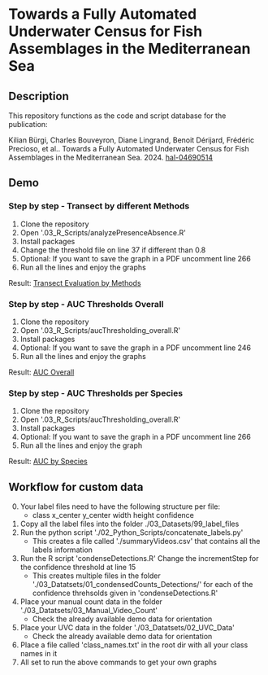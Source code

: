 # Towards a Fully Automated Underwater Census for Fish Assemblages in the Mediterranean Sea
## Description
This repository functions as the code and script database for the publication: 

Kilian Bürgi, Charles Bouveyron, Diane Lingrand, Benoit Dérijard, Frédéric Precioso, et al.. Towards a Fully Automated Underwater Census for Fish Assemblages in the Mediterranean Sea. 2024. [hal-04690514](https://hal.science/hal-04690514)

## Demo
### Step by step - Transect by different Methods
1. Clone the repository
2. Open '.03_R_Scripts/analyzePresenceAbsence.R'
3. Install packages
4. Change the threshold file on line 37 if different than 0.8
5. Optional: If you want to save the graph in a PDF uncomment line 266
6. Run all the lines and enjoy the graphs
   
Result: [Transect Evaluation by Methods](./04_Figures/transectData.png)

### Step by step - AUC Thresholds Overall
1. Clone the repository
2. Open '.03_R_Scripts/aucThresholding_overall.R'
3. Install packages
4. Optional: If you want to save the graph in a PDF uncomment line 246
5. Run all the lines and enjoy the graphs

Result: [AUC Overall](./04_Figures/aucOverall.png?raw=true)

### Step by step - AUC Thresholds per Species
1. Clone the repository
2. Open '.03_R_Scripts/aucThresholding_overall.R'
3. Install packages
4. Optional: If you want to save the graph in a PDF uncomment line 266
5. Run all the lines and enjoy the graph
   
Result: [AUC by Species](./04_Figures/aucPerSpecies.png?raw=true)

## Workflow for custom data
0. Your label files need to have the following structure per file:
   - class x_center y_center width height confidence
2. Copy all the label files into the folder ./03_Datasets/99_label_files
3. Run the python script './02_Python_Scripts/concatenate_labels.py'
   - This creates a file called './summaryVideos.csv' that contains all the labels information
5. Run the R script 'condenseDetections.R'
   Change the incrementStep for the confidence threshold at line 15
   - This creates multiple files in the folder './03_Datatsets/01_condensedCounts_Detections/' for each of the confidence threhsolds given in 'condenseDetections.R'
6. Place your manual count data in the folder './03_Datatsets/03_Manual_Video_Count'
   - Check the already available demo data for orientation
7. Place your UVC data in the folder './03_Datatsets/02_UVC_Data'
   - Check the already available demo data for orientation
8. Place a file called 'class_names.txt' in the root dir with all your class names in it
9. All set to run the above commands to get your own graphs
